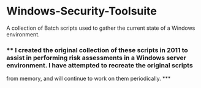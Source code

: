 # Windows-Security-Toolsuite
A collection of Batch scripts used to gather the current state of a Windows environment.

### ** I created the original collection of these scripts in 2011 to assist in performing risk assessments in a Windows server environment.  I have attempted to recreate the original scripts
from memory, and will continue to work on them periodically. ***

